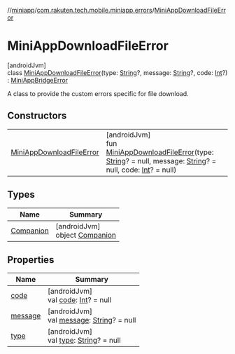 //[miniapp](../../../index.md)/[com.rakuten.tech.mobile.miniapp.errors](../index.md)/[MiniAppDownloadFileError](index.md)

# MiniAppDownloadFileError

[androidJvm]\
class [MiniAppDownloadFileError](index.md)(type: [String](https://kotlinlang.org/api/latest/jvm/stdlib/kotlin/-string/index.html)?, message: [String](https://kotlinlang.org/api/latest/jvm/stdlib/kotlin/-string/index.html)?, code: [Int](https://kotlinlang.org/api/latest/jvm/stdlib/kotlin/-int/index.html)?) : [MiniAppBridgeError](../-mini-app-bridge-error/index.md)

A class to provide the custom errors specific for file download.

## Constructors

| | |
|---|---|
| [MiniAppDownloadFileError](-mini-app-download-file-error.md) | [androidJvm]<br>fun [MiniAppDownloadFileError](-mini-app-download-file-error.md)(type: [String](https://kotlinlang.org/api/latest/jvm/stdlib/kotlin/-string/index.html)? = null, message: [String](https://kotlinlang.org/api/latest/jvm/stdlib/kotlin/-string/index.html)? = null, code: [Int](https://kotlinlang.org/api/latest/jvm/stdlib/kotlin/-int/index.html)? = null) |

## Types

| Name | Summary |
|---|---|
| [Companion](-companion/index.md) | [androidJvm]<br>object [Companion](-companion/index.md) |

## Properties

| Name | Summary |
|---|---|
| [code](code.md) | [androidJvm]<br>val [code](code.md): [Int](https://kotlinlang.org/api/latest/jvm/stdlib/kotlin/-int/index.html)? = null |
| [message](message.md) | [androidJvm]<br>val [message](message.md): [String](https://kotlinlang.org/api/latest/jvm/stdlib/kotlin/-string/index.html)? = null |
| [type](type.md) | [androidJvm]<br>val [type](type.md): [String](https://kotlinlang.org/api/latest/jvm/stdlib/kotlin/-string/index.html)? = null |
